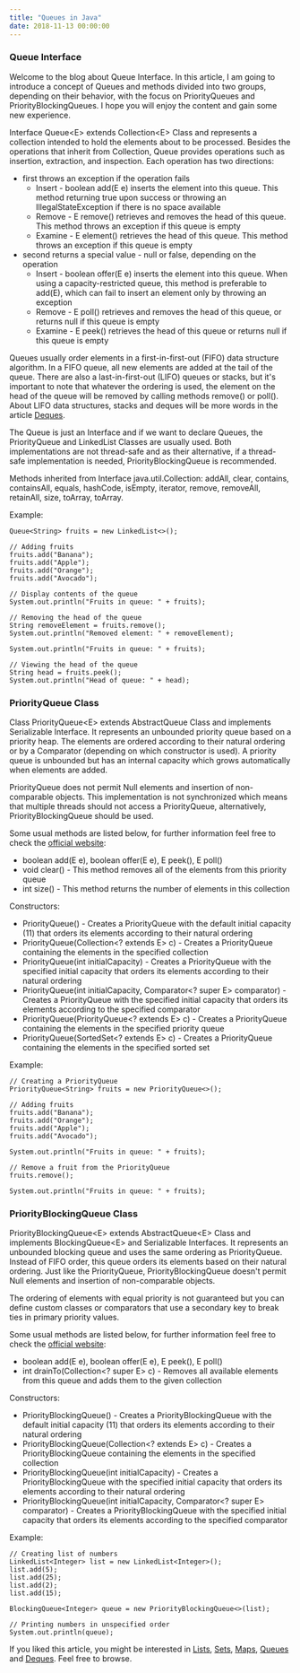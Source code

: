 ```yaml
---
title: "Queues in Java"
date: 2018-11-13 00:00:00
---
```


### <a href="#queuesInterface" name="queuesInterface"><i class="fa fa-link anchor" aria-hidden="true"></i></a> Queue Interface

Welcome to the blog about Queue Interface. In this article, I am going to introduce a concept of Queues and methods divided into two groups, depending on their behavior, with the focus on PriorityQueues and PriorityBlockingQueues. I hope you will enjoy the content and gain some new experience.

Interface Queue<E&#xfeff;> extends Collection<&#xfeff;E> Class and represents a collection intended to hold the elements about to be processed. Besides the operations that inherit from Collection, Queue provides operations such as insertion, extraction, and inspection. Each operation has two directions:
* first throws an exception if the operation fails
  * Insert - boolean add(E e) inserts the element into this queue. This method returning true upon success or throwing an IllegalStateException if there is no space available
  * Remove - E remove() retrieves and removes the head of this queue. This method throws an exception if this queue is empty
  * Examine - E element() retrieves the head of this queue. This method throws an exception if this queue is empty
* second returns a special value - null or false, depending on the operation
  * Insert - boolean offer(E e) inserts the element into this queue. When using a capacity-restricted queue, this method is preferable to add(E), which can fail to insert an element only by throwing an exception
  * Remove - E poll() retrieves and removes the head of this queue, or returns null if this queue is empty
  * Examine - E peek() retrieves the head of this queue or returns null if this queue is empty
  
Queues usually order elements in a first-in-first-out (FIFO) data structure algorithm. In a FIFO queue, all new elements are added at the tail of the queue. There are also a last-in-first-out (LIFO) queues or stacks, but it's important to note that whatever the ordering is used, the element on the head of the queue will be removed by calling methods remove() or poll(). About LIFO data structures, stacks and deques will be more words in the article <a href="https://programiranjepro.github.io/ivanursul/articles/java/deques">Deques</a>.

The Queue is just an Interface and if we want to declare Queues, the PriorityQueue and LinkedList Classes are usually used. Both implementations are not thread-safe and as their alternative, if a thread-safe implementation is needed, PriorityBlockingQueue is recommended.

Methods inherited from Interface java.util.Collection: addAll, clear, contains, containsAll, equals, hashCode, isEmpty, iterator, remove, removeAll, retainAll, size, toArray, toArray.

Example:
```
Queue<String> fruits = new LinkedList<>(); 

// Adding fruits  
fruits.add("Banana");
fruits.add("Apple");
fruits.add("Orange");
fruits.add("Avocado");

// Display contents of the queue
System.out.println("Fruits in queue: " + fruits); 

// Removing the head of the queue
String removeElement = fruits.remove(); 
System.out.println("Removed element: " + removeElement); 

System.out.println("Fruits in queue: " + fruits); 

// Viewing the head of the queue 
String head = fruits.peek(); 
System.out.println("Head of queue: " + head); 
```

### <a href="#priorityQueueClass" name="priorityQueueClass"><i class="fa fa-link anchor" aria-hidden="true"></i></a> PriorityQueue Class

Class PriorityQueue<E&#xfeff;> extends AbstractQueue<E> Class and implements Serializable Interface. It represents an unbounded priority queue based on a priority heap. The elements are ordered according to their natural ordering or by a Comparator (depending on which constructor is used). A priority queue is unbounded but has an internal capacity which grows automatically when elements are added.
 
PriorityQueue does not permit Null elements and insertion of non-comparable objects. This implementation is not synchronized which means that multiple threads should not access a PriorityQueue, alternatively, PriorityBlockingQueue should be used.

Some usual methods are listed below, for further information feel free to check the <a href="https://docs.oracle.com/javase/9/docs/api/java/util/PriorityQueue.html">official website</a>:
* boolean add(E e), boolean offer(E e), E peek(), E poll()
* void clear() - This method removes all of the elements from this priority queue
* int size() - This method returns the number of elements in this collection

Constructors:
* PriorityQueue() - Creates a PriorityQueue with the default initial capacity (11) that orders its elements according to their natural ordering
* PriorityQueue(Collection<? extends E> c) - Creates a PriorityQueue containing the elements in the specified collection
* PriorityQueue(int initialCapacity) - Creates a PriorityQueue with the specified initial capacity that orders its elements according to their natural ordering
* PriorityQueue(int initialCapacity, Comparator<? super E> comparator) - Creates a PriorityQueue with the specified initial capacity that orders its elements according to the specified comparator
* PriorityQueue(PriorityQueue<? extends E> c) - Creates a PriorityQueue containing the elements in the specified priority queue
* PriorityQueue(SortedSet<? extends E> c) - Creates a PriorityQueue containing the elements in the specified sorted set

Example:
```
// Creating a PriorityQueue
PriorityQueue<String> fruits = new PriorityQueue<>();

// Adding fruits
fruits.add("Banana");
fruits.add("Orange");
fruits.add("Apple");
fruits.add("Avocado");

System.out.println("Fruits in queue: " + fruits);

// Remove a fruit from the PriorityQueue
fruits.remove();

System.out.println("Fruits in queue: " + fruits);  
```


### <a href="#priorityBlockingQueueClass" name="priorityBlockingQueueClass"><i class="fa fa-link anchor" aria-hidden="true"></i></a> PriorityBlockingQueue Class

PriorityBlockingQueue<E&#xfeff;> extends AbstractQueue<E&#xfeff;> Class and implements BlockingQueue<E&#xfeff;> and Serializable Interfaces. It represents an unbounded blocking queue and uses the same ordering as PriorityQueue. Instead of FIFO order, this queue orders its elements based on their natural ordering. Just like the PriorityQueue, PriorityBlockingQueue doesn't permit Null elements and insertion of non-comparable objects.
 
The ordering of elements with equal priority is not guaranteed but you can define custom classes or comparators that use a secondary key to break ties in primary priority values.

Some usual methods are listed below, for further information feel free to check the <a href="https://docs.oracle.com/javase/7/docs/api/java/util/concurrent/PriorityBlockingQueue.html">official website</a>:
* boolean add(E e), boolean offer(E e), E peek(), E poll()
* int	drainTo(Collection<? super E> c) - Removes all available elements from this queue and adds them to the given collection

Constructors:
* PriorityBlockingQueue() - Creates a PriorityBlockingQueue with the default initial capacity (11) that orders its elements according to their natural ordering
* PriorityBlockingQueue(Collection<? extends E> c) - Creates a PriorityBlockingQueue containing the elements in the specified collection
* PriorityBlockingQueue(int initialCapacity) - Creates a PriorityBlockingQueue with the specified initial capacity that orders its elements according to their natural ordering
* PriorityBlockingQueue(int initialCapacity, Comparator<? super E> comparator) - Creates a PriorityBlockingQueue with the specified initial capacity that orders its elements according to the specified comparator

Example:
```
// Creating list of numbers
LinkedList<Integer> list = new LinkedList<Integer>();
list.add(5);
list.add(25);
list.add(2);
list.add(15);    	
    	
BlockingQueue<Integer> queue = new PriorityBlockingQueue<>(list);

// Printing numbers in unspecified order
System.out.println(queue);
```

If you liked this article, you might be interested in <a href="https://ivanursul.com/articles/java/lists">Lists</a>, <a href="https://ivanursul.com/articles/java/sets">Sets</a>, <a href="https://ivanursul.com/articles/java/maps">Maps</a>, <a href="https://ivanursul.com/articles/java/queues">Queues</a> and <a href="https://ivanursul.com/articles/java/deques">Deques</a>. Feel free to browse.
